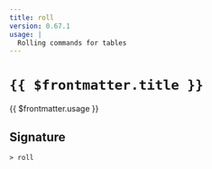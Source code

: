 ```yaml
---
title: roll
version: 0.67.1
usage: |
  Rolling commands for tables
---
```


# <code>{{ $frontmatter.title }}</code>

<div style='white-space: pre-wrap;'>{{ $frontmatter.usage }}</div>

## Signature

```> roll ```
